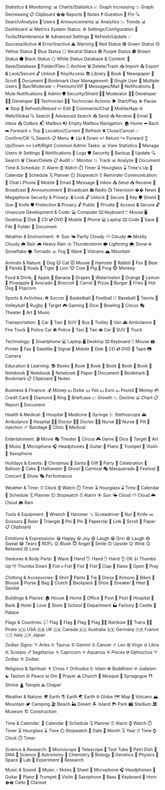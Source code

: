 Statistics & Monitoring:
📊 Charts/Statistics
📈 Graph Increasing
📉 Graph Decreasing
📋 Clipboard
�� Reports
📝 Notes
❓ Question
📌 Pin
🔍 Search/Analysis
👥 Users
📢 Announcements
📊 Analytics
📉 Trends
📊 Dashboard
📊 Metrics
System Status:
⚙️ Settings/Configuration
🔧 Tools/Maintenance
🛠️ Advanced Settings
🔄 Refresh/Update
✅ Success/Active
❌ Error/Inactive
⚠️ Warning
🔴 Red Status
🟢 Green Status
🟡 Yellow Status
🔵 Blue Status
⚪ Neutral Status
🟣 Purple Status
🟤 Brown Status
⚫ Black Status
⚪ White Status
Database & Content:
💾 Save/Database
📁 Folder/Files
🗄️ Archive
🗑️ Delete/Trash
📥 Import
📤 Export
🔒 Lock/Secure
🔓 Unlock
🔑 Key/Access
📚 Library
📖 Book
📰 Newspaper
📜 Scroll
📄 Document
📑 Bookmark
User Management:
👤 Single User
👥 Multiple Users
🔨 Ban/Moderate
⭐ Premium/VIP
📧 Messages/Mail
🔔 Notifications
🔕 Mute Notifications
👑 Admin
🛡️ Security/Shield
👮‍♂️ Moderator
👨‍💻 Developer
👩‍💻 Developer
👨‍🔧 Technician
👩‍🔧 Technician
Actions:
▶️ Start/Play
⏸️ Pause
⏹️ Stop
🔄 Refresh/Reload
✏️ Edit
💬 Comments/Chat
📱 Mobile/App
🌐 Web/Global
🔍 Search
🔎 Advanced Search
📤 Send
📥 Receive
📨 Email
📩 Inbox
📤 Outbox
📬 Mailbox
📭 Empty Mailbox
Navigation:
🏠 Home
⬅️ Back
➡️ Forward
🔝 Top
📍 Location/Current
🔄 Refresh
❌ Close/Cancel
✅ Confirm/OK
🔍 Search
📋 Menu
⬆️ Up
⬇️ Down
↩️ Return
↪️ Forward
↕️ Up/Down
↔️ Left/Right
Common Admin Tasks:
📊 View Statistics
👥 Manage Users
⚙️ Settings
🔔 Notifications
📝 Logs
🛡️ Security
💾 Backup
🔄 Update
🔍 Search
🗑️ Clean/Delete
📋 Audit
📈 Monitor
📉 Track
📊 Analyze
📝 Document
Time & Schedule:
⏰ Alarm
⌚ Watch
⏱️ Timer
⏳ Hourglass
⌛ Time's Up
📅 Calendar
📆 Schedule
🗓️ Planner
⏲️ Stopwatch
⏰ Reminder
Communication:
💬 Chat
📞 Phone
📱 Mobile
📧 Email
📨 Message
📩 Inbox
📤 Send
📥 Receive
📢 Broadcast
📣 Announcement
📡 Broadcast
📻 Radio
📺 Television
�� News
📢 Megaphone
Security & Privacy:
🔒 Lock
🔓 Unlock
🔐 Secure
🔑 Key
🛡️ Shield
🔫 Gun
🔪 Knife
🛡️ Protection
🔒 Privacy
🔓 Public
🔐 Private
🔑 Access
🔒 Secure
🔓 Unsecure
Development & Code:
💻 Computer
⌨️ Keyboard
🖱️ Mouse
🖥️ Desktop
💾 Disk
📀 CD
💿 DVD
📱 Mobile
📲 Phone
💻 Laptop
⌨️ Code
💾 Save
📁 File
📂 Folder
📄 Document

Weather & Environment:
☀️ Sun
🌤️ Partly Cloudy
⛅ Cloudy
🌥️ Mostly Cloudy
🌦️ Rain
🌧️ Heavy Rain
⛈️ Thunderstorm
🌩️ Lightning
🌨️ Snow
❄️ Snowflake
🌪️ Tornado
🌫️ Fog
🌊 Wave
🌋 Volcano
🏔️ Mountain

Animals & Nature:
🐶 Dog
🐱 Cat
🐭 Mouse
🐹 Hamster
🐰 Rabbit
🦊 Fox
🐻 Bear
🐼 Panda
🐨 Koala
🐯 Tiger
🦁 Lion
🐮 Cow
🐷 Pig
🐸 Frog
🐵 Monkey

Food & Drink:
🍎 Apple
🍌 Banana
🍇 Grapes
🍉 Watermelon
🍊 Orange
🍋 Lemon
🍍 Pineapple
🥑 Avocado
🥦 Broccoli
🥕 Carrot
🍕 Pizza
🍔 Burger
🍟 Fries
🌭 Hot Dog
🍿 Popcorn

Sports & Activities:
⚽ Soccer
🏀 Basketball
🏈 Football
⚾ Baseball
🎾 Tennis
🏐 Volleyball
🏉 Rugby
🎯 Target
🎮 Gaming
🎲 Dice
🎳 Bowling
🎪 Circus
🎭 Theater
🎨 Art
🎵 Music

Transportation:
🚗 Car
🚕 Taxi
🚙 SUV
🚌 Bus
🚎 Trolley
🚐 Van
🚑 Ambulance
🚒 Fire Truck
🚓 Police Car
🚔 Police
🚕 Taxi
🚖 Taxi
🚘 Car
🚙 SUV
🚚 Truck

Technology:
📱 Smartphone
💻 Laptop
🖥️ Desktop
⌨️ Keyboard
🖱️ Mouse
🖨️ Printer
📠 Fax
📡 Satellite
📶 Signal
📱 Mobile
💾 Disk
📀 CD
💿 DVD
📼 Tape
📷 Camera

Education & Learning:
📚 Books
📖 Book
📕 Book
📗 Book
📘 Book
📙 Book
📔 Notebook
📒 Notebook
📓 Notebook
📃 Paper
📄 Document
📑 Bookmark
🔖 Bookmark
📋 Clipboard
📝 Notes

Business & Finance:
💰 Money
💵 Dollar
💴 Yen
💶 Euro
💷 Pound
💸 Money
💳 Credit Card
💎 Diamond
💍 Ring
💼 Briefcase
📈 Growth
📉 Decline
📊 Chart
📋 Report
📑 Document

Health & Medical:
🏥 Hospital
💊 Medicine
💉 Syringe
🩺 Stethoscope
🚑 Ambulance
🏨 Hospital
👨‍⚕️ Doctor
👩‍⚕️ Doctor
👨‍⚕️ Nurse
👩‍⚕️ Nurse
💊 Pill
💉 Injection
🩹 Bandage
🏥 Clinic
🏨 Medical

Entertainment:
🎬 Movie
🎭 Theater
🎪 Circus
🎮 Game
🎲 Dice
🎯 Target
🎨 Art
🎵 Music
🎤 Microphone
🎧 Headphones
🎸 Guitar
🎹 Piano
🎺 Trumpet
🎻 Violin
🎷 Saxophone

Holidays & Events:
🎄 Christmas
🎅 Santa
🎁 Gift
🎉 Party
🎊 Celebration
🎈 Balloon
🎂 Cake
🎃 Halloween
👻 Ghost
🎪 Carnival
🎭 Masquerade
🎨 Festival
🎵 Concert
🎤 Show
🎭 Performance

Weather & Time:
⏰ Clock
⌚ Watch
⏱️ Timer
⏳ Hourglass
⌛ Time
📅 Calendar
📆 Schedule
🗓️ Planner
⏲️ Stopwatch
⏰ Alarm
☀️ Sun
🌤️ Cloud
⛅ Cloud
🌥️ Cloud
🌦️ Rain

Tools & Equipment:
🔧 Wrench
🔨 Hammer
🪛 Screwdriver
🔩 Nut
🔪 Knife
✂️ Scissors
📏 Ruler
📐 Triangle
📌 Pin
📍 Pin
📎 Paperclip
🔗 Link
📜 Scroll
📄 Paper
📋 Clipboard

Emotions & Expressions:
😀 Happy
😃 Joy
😄 Laugh
😁 Grin
😆 Laugh
😅 Sweat
😂 Tears
🤣 ROFL
😊 Blush
😇 Angel
🙂 Smile
🙃 Upside
😉 Wink
😌 Relieved
😍 Love

Gestures & Body Parts:
👋 Wave
🤚 Hand
🖐️ Hand
✋ Hand
👌 OK
👍 Thumbs Up
👎 Thumbs Down
👊 Fist
✊ Fist
🤛 Fist
🤜 Fist
👏 Clap
🙌 Raise
👐 Open
🤲 Pray

Clothing & Accessories:
👕 Shirt
👖 Pants
👔 Tie
👗 Dress
👘 Kimono
👙 Bikini
👚 Blouse
👛 Purse
👜 Bag
👝 Clutch
🎒 Backpack
👞 Shoe
👟 Sneaker
👠 Heel
👡 Sandal

Buildings & Places:
🏠 House
🏡 Home
🏢 Office
🏣 Post
🏤 Post
🏥 Hospital
🏦 Bank
🏨 Hotel
🏩 Love
🏪 Store
🏫 School
🏬 Department
🏭 Factory
🏯 Castle
🏰 Palace

Flags & Countries:
🏳️ Flag
🏴 Flag
🏁 Flag
🚩 Flag
🏳️‍🌈 Rainbow
🏳️‍⚧️ Trans
🏴‍☠️ Pirate
🇺🇸 USA
🇬🇧 UK
🇨🇦 Canada
🇦🇺 Australia
🇩🇪 Germany
🇫🇷 France
🇮🇹 Italy
🇯🇵 Japan

Zodiac Signs:
♈ Aries
♉ Taurus
♊ Gemini
♋ Cancer
♌ Leo
♍ Virgo
♎ Libra
♏ Scorpio
♐ Sagittarius
♑ Capricorn
♒ Aquarius
♓ Pisces
⛎ Ophiuchus
♈ Zodiac
♉ Zodiac

Religious & Spiritual:
✝️ Cross
☦️ Orthodox
☪️ Islam
☸️ Buddhism
✡️ Judaism
☯️ Taoism
☮️ Peace
🕉️ Om
🛐 Prayer
⛪ Church
🕌 Mosque
🕍 Synagogue
⛩️ Shrine
🛕 Temple
⛪ Chapel

Weather & Nature:
🌍 Earth
🌎 Earth
🌏 Earth
🌐 Globe
🗺️ Map
🌋 Volcano
🏔️ Mountain
🏕️ Camping
🏖️ Beach
🏜️ Desert
🏝️ Island
🏞️ Park
🏟️ Stadium
🏛️ Museum
🏗️ Construction

Time & Calendar:
📅 Calendar
📆 Schedule
🗓️ Planner
⏰ Alarm
⌚ Watch
⏱️ Timer
⏳ Hourglass
⌛ Time
⏲️ Stopwatch
📅 Date
📆 Month
🗓️ Year
⏰ Time
⌚ Clock
⏱️ Timer

Science & Research:
🔬 Microscope
🔭 Telescope
🧪 Test Tube
🧫 Petri Dish
🧬 DNA
🔬 Science
🔭 Astronomy
🧪 Chemistry
🧫 Biology
🧬 Genetics
🔬 Physics
🔭 Space
🧪 Lab
🧫 Experiment
🧬 Research

Music & Sound:
🎵 Music
🎶 Notes
🎼 Sheet
🎤 Microphone
🎧 Headphones
🎸 Guitar
🎹 Piano
🎺 Trumpet
🎻 Violin
🎷 Saxophone
🎸 Bass
🎹 Keyboard
🎺 Horn
�� Cello
🎷 Clarinet